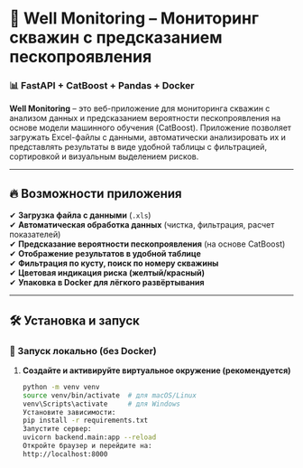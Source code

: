 # 🚀 Well Monitoring – Мониторинг скважин с предсказанием пескопроявления

### 📊 FastAPI + CatBoost + Pandas + Docker

**Well Monitoring** – это веб-приложение для мониторинга скважин с анализом данных и предсказанием вероятности пескопроявления на основе модели машинного обучения (CatBoost). Приложение позволяет загружать Excel-файлы с данными, автоматически анализировать их и представлять результаты в виде удобной таблицы с фильтрацией, сортировкой и визуальным выделением рисков.

---

## 🔥 Возможности приложения

✔ **Загрузка файла с данными** (`.xls`)  
✔ **Автоматическая обработка данных** (чистка, фильтрация, расчет показателей)  
✔ **Предсказание вероятности пескопроявления** (на основе CatBoost)  
✔ **Отображение результатов в удобной таблице**  
✔ **Фильтрация по кусту, поиск по номеру скважины**  
✔ **Цветовая индикация риска (желтый/красный)**  
✔ **Упаковка в Docker для лёгкого развёртывания**  

---

## 🛠 Установка и запуск

### 🚀 Запуск локально (без Docker)

1. **Создайте и активируйте виртуальное окружение (рекомендуется)**
   ```bash
   python -m venv venv
   source venv/bin/activate  # для macOS/Linux
   venv\Scripts\activate     # для Windows
   Установите зависимости:
   pip install -r requirements.txt
   Запустите сервер:
   uvicorn backend.main:app --reload
   Откройте браузер и перейдите на:
   http://localhost:8000
